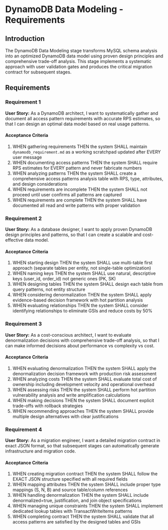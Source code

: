 # DynamoDB Data Modeling - Requirements

## Introduction

The DynamoDB Data Modeling stage transforms MySQL schema analysis into an optimized DynamoDB data model using proven design principles and comprehensive trade-off analysis. This stage implements a systematic approach with user validation gates and produces the critical migration contract for subsequent stages.

## Requirements

### Requirement 1

**User Story:** As a DynamoDB architect, I want to systematically gather and document all access pattern requirements with accurate RPS estimates, so that I can design an optimal data model based on real usage patterns.

#### Acceptance Criteria

1. WHEN gathering requirements THEN the system SHALL maintain `dynamodb_requirement.md` as a working scratchpad updated after EVERY user message
2. WHEN documenting access patterns THEN the system SHALL require RPS estimates for EVERY pattern and never fabricate numbers
3. WHEN analyzing patterns THEN the system SHALL create a comprehensive access patterns analysis table with RPS, type, attributes, and design considerations
4. WHEN requirements are incomplete THEN the system SHALL not proceed until user confirms all patterns are captured
5. WHEN requirements are complete THEN the system SHALL have documented all read and write patterns with proper validation

### Requirement 2

**User Story:** As a database designer, I want to apply proven DynamoDB design principles and patterns, so that I can create a scalable and cost-effective data model.

#### Acceptance Criteria

1. WHEN starting design THEN the system SHALL use multi-table first approach (separate tables per entity, not single-table optimization)
2. WHEN naming keys THEN the system SHALL use natural, descriptive keys (user_id, order_id) not generic ones (PK, SK)
3. WHEN designing tables THEN the system SHALL design each table from query patterns, not entity structure
4. WHEN considering denormalization THEN the system SHALL apply evidence-based decision framework with hot partition analysis
5. WHEN evaluating relationships THEN the system SHALL consider identifying relationships to eliminate GSIs and reduce costs by 50%

### Requirement 3

**User Story:** As a cost-conscious architect, I want to evaluate denormalization decisions with comprehensive trade-off analysis, so that I can make informed decisions about performance vs complexity vs cost.

#### Acceptance Criteria

1. WHEN evaluating denormalization THEN the system SHALL apply the denormalization decision framework with production risk assessment
2. WHEN analyzing costs THEN the system SHALL evaluate total cost of ownership including development velocity and operational overhead
3. WHEN assessing risks THEN the system SHALL perform hot partition vulnerability analysis and write amplification calculations
4. WHEN making decisions THEN the system SHALL document explicit trade-offs with rollback strategies
5. WHEN recommending approaches THEN the system SHALL provide multiple design alternatives with clear justifications

### Requirement 4

**User Story:** As a migration engineer, I want a detailed migration contract in exact JSON format, so that subsequent stages can automatically generate infrastructure and migration code.

#### Acceptance Criteria

1. WHEN creating migration contract THEN the system SHALL follow the EXACT JSON structure specified with all required fields
2. WHEN mapping attributes THEN the system SHALL include proper type mappings (S, N, B) and source table/column references
3. WHEN handling denormalization THEN the system SHALL include denormalized=true, justification, and join object specifications
4. WHEN managing unique constraints THEN the system SHALL implement dedicated lookup tables with TransactWriteItems patterns
5. WHEN completing contract THEN the system SHALL validate that all access patterns are satisfied by the designed tables and GSIs